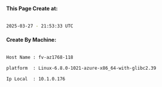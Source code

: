 
   
#### This Page Create at:

```bash

2025-03-27 - 21:53:33 UTC

```

#### Create By Machine:

```bash

Host Name : fv-az1768-118

platform  : Linux-6.8.0-1021-azure-x86_64-with-glibc2.39

Ip Local  : 10.1.0.176

```

